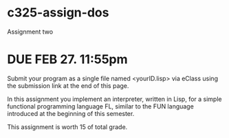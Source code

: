 # c325-assign-dos
Assignment two

# DUE FEB 27. 11:55pm
Submit your program as a single file named <yourID.lisp> via eClass using the submission link at the end of this page.

In this assignment you implement an interpreter, written in Lisp, for a simple functional programming language FL, similar to the FUN language introduced at the beginning of this semester.

This assignment is worth 15 of total grade.
